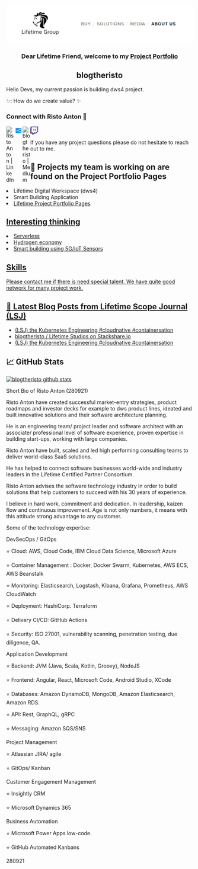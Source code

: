 <p align="center">
  <a href="https://lifetime.fi/" target="_blank" rel="noreferrer"><img src="https://github.com/blogtheristo/blogtheristo/blob/main/images/GitHub_kuva1.jpg" alt="my banner"></a>
</p>

<h3 align="center">
Dear Lifetime Friend, welcome to my <a href="https://lifetime.fi/" target="_blank" rel="noreferrer">Project Portfolio</a>
</h3>

<h2 align="center">
blogtheristo 
</h2> 

Hello Devs, my current passion is building dws4 project.
<p> ✨: How do we create value? ✨ </p>

### Connect with Risto Anton 🤝

<a href="https://www.linkedin.com/in/ristoanton/"><img align="left" src="https://raw.githubusercontent.com/blogtheristo/blogtheristo/main/images/linkedin.svg" alt="Risto Anton | LinkedIn" width="21px"/></a>
<a href="https://stackshare.io/blogtheristo"><img align="left" src="https://raw.githubusercontent.com/blogtheristo/blogtheristo/main/images/stack.jpg" alt="blogtheristo | StackShare" width="23px"/></a>
<a href="https://blogtheristo.medium.com/"><img align="left" src="https://raw.githubusercontent.com/blogtheristo/blogtheristo/main/images/medium.svg" alt="blogtheristo | Medium" width="21px"/></a>
<a href="https://www.twitch.tv/blogtheristo22"><img align="left" src="https://raw.githubusercontent.com/blogtheristo/blogtheristo/main/images/twitch-logo.png" alt="blogtheristo | Medium" width="21px"/></a>
</br>
</br>
If you have any project questions please do not hesitate to reach out to me.

## 🔭 Projects my team is working on are found on the Project Portfolio Pages

<li> Lifetime Digital Workspace (dws4) </li>
<li> Smart Building Application </li>
<li> <a href="https://blogtheristo.github.io/portfolio/"> Lifetime Project Portfolio Pages </li>

## Interesting thinking

<li> Serverless </li>
<li> Hydrogen economy </li>
<li> Smart building using 5G/IoT Sensors </li>

## Skills
Please contact me if there is need special talent. We have quite good network for many project work.


## 📝 Latest Blog Posts from Lifetime Scope Journal (LSJ)

- [(LSJ) the Kubernetes Engineering #cloudnative #containersation](https://lifetime.fi/blog/k8ngineering)
- [blogtheristo / Lifetime Studios on Stackshare.io](https://stackshare.io/blogtheristo)
- [(LSJ) the Kubernetes Engineering #cloudnative #containersation](https://lifetime.fi/blog/k8ngineering)


## 📈 GitHub Stats 

[![blogtheristo github stats](https://github-readme-stats.vercel.app/api?username=blogtheristo)](https://github.com/blogtheristo)

Short Bio of Risto Anton (280921)

Risto Anton have created successful market-entry strategies, product roadmaps and investor decks for example to dws product lines,  ideated and built innovative solutions and their software architecture planning. 

He is an engineering team/ project leader and software architect with an associate/ professional level of software experience, proven expertise in building start-ups, working with large companies.

Risto Anton have built, scaled and led high performing consulting teams to deliver world-class SaaS solutions. 

He has helped to connect software businesses world-wide and industry leaders in the Lifetime Certified Partner Consortium.

Risto Anton advises the software technology industry  in order to build solutions that help customers to succeed with his 30 years of experience.

I believe in hard work, commitment and dedication. In leadership, kaizen flow and continuous improvement. Age is not only numbers, it means with this attitude strong advantage to any customer.
<p></p>
<p></p>
Some of the technology expertise:
<p></p>
<p> DevSecOps / GitOps </p>
<p>⭐ Cloud: AWS, Cloud Code, IBM Cloud Data Science, Microsoft Azure</p>
<p>⭐ Container Management : Docker, Docker Swarm, Kubernetes, AWS ECS, AWS Beanstalk </p>
<p>⭐ Monitoring: Elasticsearch, Logstash, Kibana, Grafana, Prometheus, AWS CloudWatch</p>
<p>⭐ Deployment: HashiCorp. Terraform</p>
<p>⭐ Delivery CI/CD: GitHub Actions</p>
<p>⭐ Security: ISO 27001, vulnerability scanning, penetration testing, due diligence, QA.</p>
<p></p>
<p>Application Development</p>
<p>⭐ Backend: JVM (Java, Scala, Kotlin, Groovy), NodeJS</p>
<p>⭐ Frontend: Angular, React, Microsoft Code, Android Studio, XCode</p>
<p>⭐ Databases: Amazon DynamoDB, MongoDB, Amazon Elasticsearch, Amazon RDS.</p>
<p>⭐ API: Rest, GraphQL, gRPC</p>
<p>⭐ Messaging: Amazon SQS/SNS</p>
<p></p>
<p>Project Management</p>
<p> ⭐ Atlassian JIRA/ agile  </p>
<p>⭐ GitOps/ Kanban</p>
<p></p>
<p>Customer Engagement Management</p>
 <p>⭐ Insightly CRM</p>
 <p>⭐ Microsoft Dynamics 365</p>
<p></p>
<p>Business Automation</p>
<p> ⭐ Microsoft Power Apps low-code.</p>
<p> ⭐ GitHub Automated Kanbans</p>
<p>280921</p>
